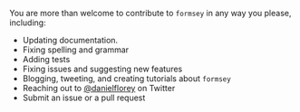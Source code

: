 You are more than welcome to contribute to `formsey` in any way you please, including:

* Updating documentation.
* Fixing spelling and grammar
* Adding tests
* Fixing issues and suggesting new features
* Blogging, tweeting, and creating tutorials about `formsey`
* Reaching out to [@danielflorey](https://twitter.com/danielflorey) on Twitter
* Submit an issue or a pull request